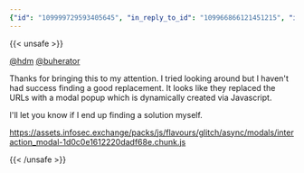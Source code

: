 ```yaml
---
{"id": "109999729593405645", "in_reply_to_id": "109966866121451215", "in_reply_to_account_id": "109289172308845629", "sensitive": false, "spoiler_text": "", "visibility": "unlisted", "language": "en", "replies_count": 0, "reblogs_count": 0, "favourites_count": 1, "edited_at": null, "reblog": null, "application": null, "account": {"id": "108219415927856966", "username": "brozek", "acct": "brozek", "display_name": "Brandon Rozek", "url": "https://fosstodon.org/@brozek", "uri": "https://fosstodon.org/users/brozek", "avatar": "https://cdn.fosstodon.org/accounts/avatars/108/219/415/927/856/966/original/bae9f46f23936e79.jpg", "avatar_static": "https://cdn.fosstodon.org/accounts/avatars/108/219/415/927/856/966/original/bae9f46f23936e79.jpg", "header": "https://fosstodon.org/headers/original/missing.png", "header_static": "https://fosstodon.org/headers/original/missing.png", "noindex": true, "roles": []}, "media_attachments": [{"id": "109999718827689519", "type": "image", "url": "https://cdn.fosstodon.org/media_attachments/files/109/999/718/827/689/519/original/028030c103c68859.png", "preview_url": "https://cdn.fosstodon.org/media_attachments/files/109/999/718/827/689/519/small/028030c103c68859.png", "remote_url": null, "preview_remote_url": null, "text_url": null, "meta": {"original": {"width": 645, "height": 440, "size": "645x440", "aspect": 1.4659090909090908}, "small": {"width": 581, "height": 396, "size": "581x396", "aspect": 1.4671717171717171}, "focus": {"x": 0.0, "y": 0.0}}, "description": "Popup asking people to either log in to the server to favourite a post or copy the URL into a different server.", "blurhash": "U771yojzIVb9onavM_ojM_W7WGfSxzolW9at"}], "mentions": [{"id": "109289172308845629", "username": "hdm", "url": "https://infosec.exchange/@hdm", "acct": "hdm@infosec.exchange"}, {"id": "109813005082436331", "username": "buherator", "url": "https://infosec.place/users/buherator", "acct": "buherator@infosec.place"}], "tags": [], "emojis": [], "card": null, "poll": null, "syndication": "https://fosstodon.org/@brozek/109999729593405645", "date": "2023-03-10T15:37:50.796Z"}
---
```

{{< unsafe >}}
<p><span class="h-card" translate="no"><a href="https://infosec.exchange/@hdm" class="u-url mention">@<span>hdm</span></a></span> <span class="h-card" translate="no"><a href="https://infosec.place/users/buherator" class="u-url mention">@<span>buherator</span></a></span> </p><p>Thanks for bringing this to my attention. I tried looking around but I haven&#39;t had success finding a good replacement. It looks like they replaced the URLs with a modal popup which is dynamically created via Javascript.</p><p>I&#39;ll let you know if I end up finding a solution myself.</p><p><a href="https://assets.infosec.exchange/packs/js/flavours/glitch/async/modals/interaction_modal-1d0c0e1612220dadf68e.chunk.js" target="_blank" rel="nofollow noopener noreferrer" translate="no"><span class="invisible">https://</span><span class="ellipsis">assets.infosec.exchange/packs/</span><span class="invisible">js/flavours/glitch/async/modals/interaction_modal-1d0c0e1612220dadf68e.chunk.js</span></a></p>
{{< /unsafe >}}

